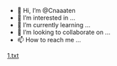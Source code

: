 - 👋 Hi, I’m @Cnaaaten
- 👀 I’m interested in ...
- 🌱 I’m currently learning ...
- 💞️ I’m looking to collaborate on ...
- 📫 How to reach me ...

<!---
Cnaaaten/Cnaaaten is a ✨ special ✨ repository because its `README.md` (this file) appears on your GitHub profile.
You can click the Preview link to take a look at your changes.
--->
[1.txt](https://github.com/Cnaaaten/Cnaaaten/files/11373875/1.txt)
